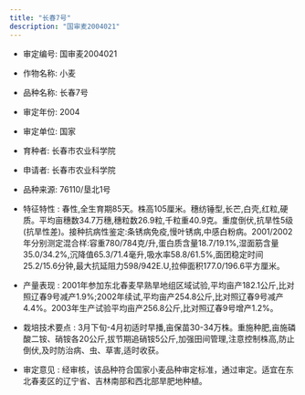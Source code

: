 ```yaml
---
title: "长春7号"
description: "国审麦2004021"
---
```

* 审定编号:  国审麦2004021

*  作物名称:  小麦

*  品种名称:  长春7号

*  审定年份:  2004

*  审定单位:  国家

* 育种者:  长春市农业科学院

*  申请者:  长春市农业科学院

*  品种来源:  76110/垦北1号

*  特征特性 : 
春性,全生育期85天。株高105厘米。穗纺锤型,长芒,白壳,红粒,硬质。平均亩穗数34.7万穗,穗粒数26.9粒,千粒重40.9克。重度倒伏,抗旱性5级(抗旱性差)。接种抗病性鉴定:条锈病免疫,慢叶锈病,中感白粉病。2001/2002年分别测定混合样:容重780/784克/升,蛋白质含量18.7/19.1%,湿面筋含量35.0/34.2%,沉降值65.3/71.4毫升,吸水率58.8/61.5%,面团稳定时间25.2/15.6分钟,最大抗延阻力598/942E.U,拉伸面积177.0/196.6平方厘米。
 
*  产量表现 : 
2001年参加东北春麦早熟旱地组区域试验,平均亩产182.1公斤,比对照辽春9号减产1.9%;2002年续试,平均亩产254.8公斤,比对照辽春9号减产4.4%。2003年生产试验平均亩产256.8公斤,比对照辽春9号增产1.2%。

*  栽培技术要点 : 
3月下旬-4月初适时早播,亩保苗30-34万株。重施种肥,亩施磷酸二铵、硝铵各20公斤,拔节期追硝铵5公斤,加强田间管理,注意控制株高,防止倒伏,及时防治病、虫、草害,适时收获。

*  审定意见 : 
经审核，该品种符合国家小麦品种审定标准，通过审定。适宜在东北春麦区的辽宁省、吉林南部和西北部旱肥地种植。
